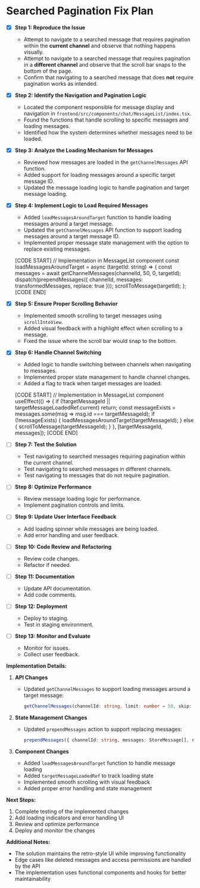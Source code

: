 # Searched Pagination Fix Plan

- [x] **Step 1: Reproduce the Issue**
    - Attempt to navigate to a searched message that requires pagination within the **current channel** and observe that nothing happens visually.
    - Attempt to navigate to a searched message that requires pagination in a **different channel** and observe that the scroll bar snaps to the bottom of the page.
    - Confirm that navigating to a searched message that does **not** require pagination works as intended.

- [x] **Step 2: Identify the Navigation and Pagination Logic**
    - Located the component responsible for message display and navigation in `frontend/src/components/chat/MessageList/index.tsx`.
    - Found the functions that handle scrolling to specific messages and loading messages.
    - Identified how the system determines whether messages need to be loaded.

- [x] **Step 3: Analyze the Loading Mechanism for Messages**
    - Reviewed how messages are loaded in the `getChannelMessages` API function.
    - Added support for loading messages around a specific target message ID.
    - Updated the message loading logic to handle pagination and target message loading.

- [x] **Step 4: Implement Logic to Load Required Messages**
    - Added `loadMessagesAroundTarget` function to handle loading messages around a target message.
    - Updated the `getChannelMessages` API function to support loading messages around a target message ID.
    - Implemented proper message state management with the option to replace existing messages.

    [CODE START]
    // Implementation in MessageList component
    const loadMessagesAroundTarget = async (targetId: string) => {
      const messages = await getChannelMessages(channelId, 50, 0, targetId);
      dispatch(prependMessages({
        channelId,
        messages: transformedMessages,
        replace: true
      }));
      scrollToMessage(targetId);
    };
    [CODE END]

- [x] **Step 5: Ensure Proper Scrolling Behavior**
    - Implemented smooth scrolling to target messages using `scrollIntoView`.
    - Added visual feedback with a highlight effect when scrolling to a message.
    - Fixed the issue where the scroll bar would snap to the bottom.

- [x] **Step 6: Handle Channel Switching**
    - Added logic to handle switching between channels when navigating to messages.
    - Implemented proper state management to handle channel changes.
    - Added a flag to track when target messages are loaded.

    [CODE START]
    // Implementation in MessageList component
    useEffect(() => {
      if (!targetMessageId || targetMessageLoadedRef.current) return;
      const messageExists = messages.some(msg => msg.id === targetMessageId);
      if (!messageExists) {
        loadMessagesAroundTarget(targetMessageId);
      } else {
        scrollToMessage(targetMessageId);
      }
    }, [targetMessageId, messages]);
    [CODE END]

- [ ] **Step 7: Test the Solution**
    - Test navigating to searched messages requiring pagination within the current channel.
    - Test navigating to searched messages in different channels.
    - Test navigating to messages that do not require pagination.

- [ ] **Step 8: Optimize Performance**
    - Review message loading logic for performance.
    - Implement pagination controls and limits.

- [ ] **Step 9: Update User Interface Feedback**
    - Add loading spinner while messages are being loaded.
    - Add error handling and user feedback.

- [ ] **Step 10: Code Review and Refactoring**
    - Review code changes.
    - Refactor if needed.

- [ ] **Step 11: Documentation**
    - Update API documentation.
    - Add code comments.

- [ ] **Step 12: Deployment**
    - Deploy to staging.
    - Test in staging environment.

- [ ] **Step 13: Monitor and Evaluate**
    - Monitor for issues.
    - Collect user feedback.

**Implementation Details:**

1. **API Changes**
   - Updated `getChannelMessages` to support loading messages around a target message:
     ```typescript
     getChannelMessages(channelId: string, limit: number = 50, skip: number = 0, targetMessageId?: string)
     ```

2. **State Management Changes**
   - Updated `prependMessages` action to support replacing messages:
     ```typescript
     prependMessages({ channelId: string, messages: StoreMessage[], replace?: boolean })
     ```

3. **Component Changes**
   - Added `loadMessagesAroundTarget` function to handle message loading
   - Added `targetMessageLoadedRef` to track loading state
   - Implemented smooth scrolling with visual feedback
   - Added proper error handling and state management

**Next Steps:**
1. Complete testing of the implemented changes
2. Add loading indicators and error handling UI
3. Review and optimize performance
4. Deploy and monitor the changes

**Additional Notes:**
- The solution maintains the retro-style UI while improving functionality
- Edge cases like deleted messages and access permissions are handled by the API
- The implementation uses functional components and hooks for better maintainability
